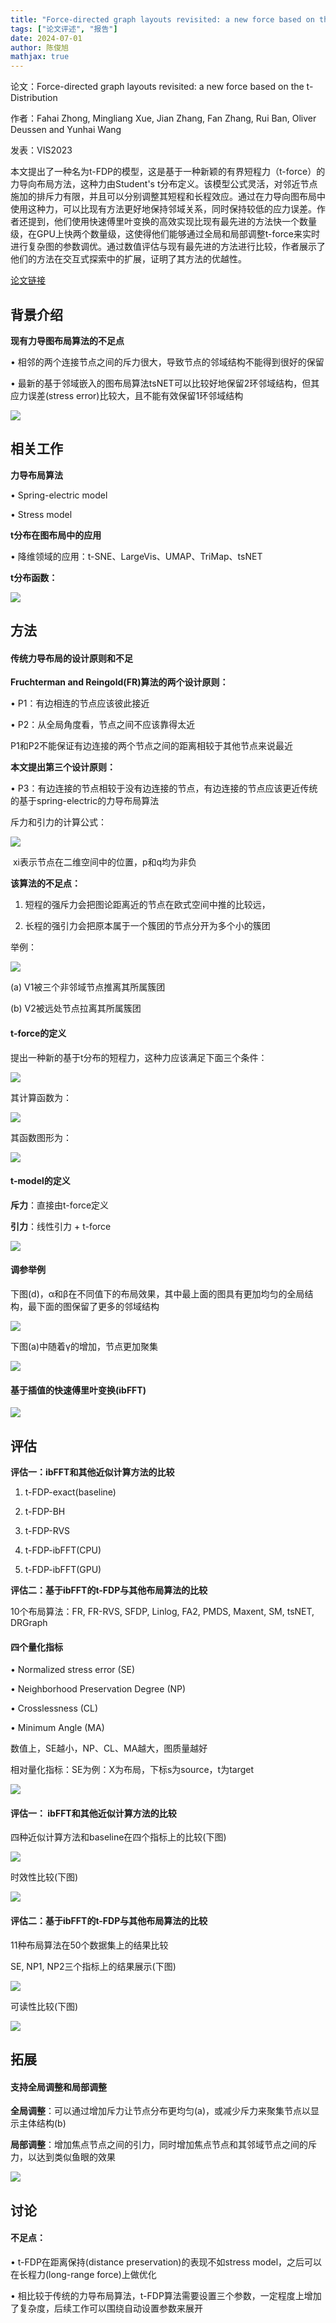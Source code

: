 ```yaml
---
title: "Force-directed graph layouts revisited: a new force based on the t-Distribution"
tags: ["论文评述", "报告"]
date: 2024-07-01
author: 陈俊旭
mathjax: true
---
```


论文：Force-directed graph layouts revisited: a new force based on the t-Distribution

作者：Fahai Zhong, Mingliang Xue, Jian Zhang, Fan Zhang, Rui Ban, Oliver Deussen and Yunhai Wang

发表：VIS2023

本文提出了一种名为t-FDP的模型，这是基于一种新颖的有界短程力（t-force）的力导向布局方法，这种力由Student's t分布定义。该模型公式灵活，对邻近节点施加的排斥力有限，并且可以分别调整其短程和长程效应。通过在力导向图布局中使用这种力，可以比现有方法更好地保持邻域关系，同时保持较低的应力误差。作者还提到，他们使用快速傅里叶变换的高效实现比现有最先进的方法快一个数量级，在GPU上快两个数量级，这使得他们能够通过全局和局部调整t-force来实时进行复杂图的参数调优。通过数值评估与现有最先进的方法进行比较，作者展示了他们的方法在交互式探索中的扩展，证明了其方法的优越性。

[论文链接](https://ieeexplore.ieee.org/document/10024360)

## 背景介绍

**现有力导图布局算法的不足点**

• 相邻的两个连接节点之间的斥力很大，导致节点的邻域结构不能得到很好的保留

• 最新的基于邻域嵌入的图布局算法tsNET可以比较好地保留2环邻域结构，但其应力误差(stress error)比较大，且不能有效保留1环邻域结构

![](./1.png)

## 相关工作

**力导布局算法**

• Spring-electric model

• Stress model

**t分布在图布局中的应用**

• 降维领域的应用：t-SNE、LargeVis、UMAP、TriMap、tsNET

**t分布函数：**

![](./2.png)

## 方法

#### 传统力导布局的设计原则和不足

**Fruchterman and Reingold(FR)算法的两个设计原则：**

• P1：有边相连的节点应该彼此接近

• P2：从全局角度看，节点之间不应该靠得太近

P1和P2不能保证有边连接的两个节点之间的距离相较于其他节点来说最近

**本文提出第三个设计原则：**

• P3：有边连接的节点相较于没有边连接的节点，有边连接的节点应该更近传统的基于spring-electric的力导布局算法

斥力和引力的计算公式：

![](./3.png)

​											xi表示节点在二维空间中的位置，p和q均为非负

**该算法的不足点：**

1. 短程的强斥力会把图论距离近的节点在欧式空间中推的比较远，

2. 长程的强引力会把原本属于一个簇团的节点分开为多个小的簇团

举例：

![](./4.png)

(a)  V1被三个非邻域节点推离其所属簇团

(b)  V2被远处节点拉离其所属簇团

#### t-force的定义

提出一种新的基于t分布的短程力，这种力应该满足下面三个条件：

![](./7.png)

其计算函数为：

![](./5.png)

其函数图形为：

![](./6.png)

#### t-model的定义

**斥力**：直接由t-force定义

**引力**：线性引力 + t-force

![](./19.png)

#### 调参举例

下图(d)，α和β在不同值下的布局效果，其中最上面的图具有更加均匀的全局结构，最下面的图保留了更多的邻域结构

![](./10.png)

下图(a)中随着γ的增加，节点更加聚集

![](./11.png)

#### 基于插值的快速傅里叶变换(ibFFT)

![](./12.png)

## 评估

**评估一：ibFFT和其他近似计算方法的比较**

1. t-FDP-exact(baseline)

2. t-FDP-BH

3. t-FDP-RVS

4. t-FDP-ibFFT(CPU)

5. t-FDP-ibFFT(GPU)

**评估二：基于ibFFT的t-FDP与其他布局算法的比较**

10个布局算法：FR, FR-RVS, SFDP, Linlog, FA2, PMDS, Maxent, SM, tsNET, DRGraph

#### 四个量化指标

• Normalized stress error (SE)

• Neighborhood Preservation Degree (NP)

• Crosslessness (CL)

• Minimum Angle (MA)

数值上，SE越小，NP、CL、MA越大，图质量越好

相对量化指标：SE为例：X为布局，下标s为source，t为target

![](./13.png)

#### 评估一： ibFFT和其他近似计算方法的比较

四种近似计算方法和baseline在四个指标上的比较(下图)

![](./14.png)

时效性比较(下图)

![](./15.png)

#### 评估二：基于ibFFT的t-FDP与其他布局算法的比较

11种布局算法在50个数据集上的结果比较

SE, NP1, NP2三个指标上的结果展示(下图)

![](./16.png)

可读性比较(下图)

![](./17.png)

## 拓展

#### 支持全局调整和局部调整

**全局调整**：可以通过增加斥力让节点分布更均匀(a)，或减少斥力来聚集节点以显示主体结构(b)

**局部调整**：增加焦点节点之间的引力，同时增加焦点节点和其邻域节点之间的斥力，以达到类似鱼眼的效果

![](./18.png)

## 讨论

#### 不足点：

• t-FDP在距离保持(distance preservation)的表现不如stress model，之后可以在长程力(long-range force)上做优化

• 相比较于传统的力导布局算法，t-FDP算法需要设置三个参数，一定程度上增加了复杂度，后续工作可以围绕自动设置参数来展开